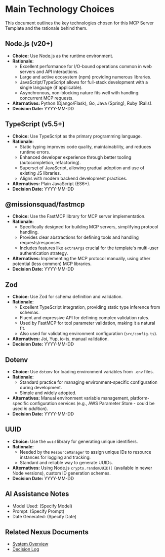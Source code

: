 # Main Technology Choices

This document outlines the key technologies chosen for this MCP Server Template and the rationale behind them.

## Node.js (v20+)

-   **Choice:** Use Node.js as the runtime environment.
-   **Rationale:**
    *   Excellent performance for I/O-bound operations common in web servers and API interactions.
    *   Large and active ecosystem (npm) providing numerous libraries.
    *   JavaScript/TypeScript allows for full-stack development with a single language (if applicable).
    *   Asynchronous, non-blocking nature fits well with handling concurrent MCP requests.
-   **Alternatives:** Python (Django/Flask), Go, Java (Spring), Ruby (Rails).
-   **Decision Date:** YYYY-MM-DD

## TypeScript (v5.5+)

-   **Choice:** Use TypeScript as the primary programming language.
-   **Rationale:**
    *   Static typing improves code quality, maintainability, and reduces runtime errors.
    *   Enhanced developer experience through better tooling (autocompletion, refactoring).
    *   Superset of JavaScript, allowing gradual adoption and use of existing JS libraries.
    *   Aligns with modern backend development practices.
-   **Alternatives:** Plain JavaScript (ES6+).
-   **Decision Date:** YYYY-MM-DD

## @missionsquad/fastmcp

-   **Choice:** Use the FastMCP library for MCP server implementation.
-   **Rationale:**
    *   Specifically designed for building MCP servers, simplifying protocol handling.
    *   Provides clear abstractions for defining tools and handling requests/responses.
    *   Includes features like `extraArgs` crucial for the template's multi-user authentication strategy.
-   **Alternatives:** Implementing the MCP protocol manually, using other potential (less common) MCP libraries.
-   **Decision Date:** YYYY-MM-DD

## Zod

-   **Choice:** Use Zod for schema definition and validation.
-   **Rationale:**
    *   Excellent TypeScript integration, providing static type inference from schemas.
    *   Fluent and expressive API for defining complex validation rules.
    *   Used by FastMCP for tool parameter validation, making it a natural fit.
    *   Also used for validating environment configuration (`src/config.ts`).
-   **Alternatives:** Joi, Yup, io-ts, manual validation.
-   **Decision Date:** YYYY-MM-DD

## Dotenv

-   **Choice:** Use `dotenv` for loading environment variables from `.env` files.
-   **Rationale:**
    *   Standard practice for managing environment-specific configuration during development.
    *   Simple and widely adopted.
-   **Alternatives:** Manual environment variable management, platform-specific configuration services (e.g., AWS Parameter Store - could be used *in addition*).
-   **Decision Date:** YYYY-MM-DD

## UUID

-   **Choice:** Use the `uuid` library for generating unique identifiers.
-   **Rationale:**
    *   Needed by the `ResourceManager` to assign unique IDs to resource instances for logging and tracking.
    *   Standard and reliable way to generate UUIDs.
-   **Alternatives:** Using Node.js `crypto.randomUUID()` (available in newer Node versions), custom ID generation schemes.
-   **Decision Date:** YYYY-MM-DD

## AI Assistance Notes

-   Model Used: (Specify Model)
-   Prompt: (Specify Prompt)
-   Date Generated: (Specify Date)

## Related Nexus Documents

-   [System Overview](../../architecture/system_overview.md)
-   [Decision Log](../decision_log.md)
